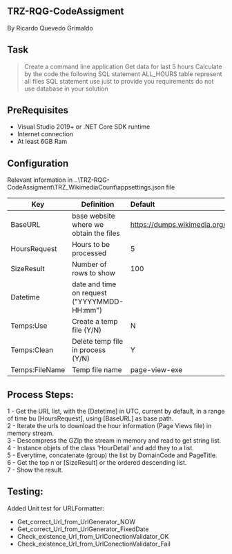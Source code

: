 ## TRZ-RQG-CodeAssigment
 By Ricardo Quevedo Grimaldo

## Task 
>	Create a command line application 
>	Get data for last 5 hours 
>	Calculate by the code the following SQL statement 
>	ALL_HOURS table represent all files
>	SQL statement use just to provide you requirements do not use database in your solution

## PreRequisites
- Visual Studio 2019+ or .NET Core SDK runtime
- Internet connection
- At least 6GB Ram

## Configuration
Relevant information in ..\TRZ-RQG-CodeAssigment\TRZ_WikimediaCount\appsettings.json file

|  Key  | Definition | Default  |
|-------|-------------|:------------|
|   BaseURL   | base website where we obtain the files  | https://dumps.wikimedia.org/other/pageviews/   |
|   HoursRequest   | Hours to be processed     | 5      |
|   SizeResult   | Number of rows to show  | 100 |
|   Datetime   | date and time on request ("YYYYMMDD-HH:mm") |      |
|   Temps:Use   | Create a temp file (Y/N)  | N      |
|   Temps:Clean   | Delete temp file in process (Y/N)          | Y |
|   Temps:FileName   | Temp file name     | page-view-exe     |


## Process Steps:
1 - Get the URL list, with the [Datetime] in UTC, current by default, in a range of time bu [HoursRequest], using [BaseURL] as base path.<br /> 
2 - Iterate the urls to download the hour information (Page Views file) in memory stream.<br /> 
3 - Descompress the GZIp the stream in memory and read to get string list.<br /> 
4 - Instance objets of the class 'HourDetail' and add they to a list.<br /> 
5 - Everytime, concatenate (group) the list by DomainCode and PageTitle.<br /> 
6 - Get the top n or [SizeResult] or the ordered descending list.<br /> 
7 - Show the result.

## Testing:
Added Unit test for URLFormatter:
- Get_correct_Url_from_UrlGenerator_NOW
- Get_correct_Url_from_UrlGenerator_FixedDate
- Check_existence_Url_from_UrlConectionValidator_OK
- Check_existence_Url_from_UrlConectionValidator_Fail


